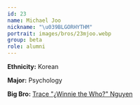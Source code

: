 ```yaml
---
id: 23
name: Michael Joo
nickname: "\u039BLGORHYTHM"
portrait: images/bros/23mjoo.webp
group: beta
role: alumni
---
```


**Ethnicity:** Korean

**Major:** Psychology

**Big Bro:** [Trace "¿Winnie the Who?" Nguyen](07tnguyen)
